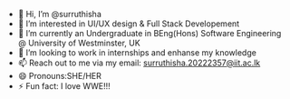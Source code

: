 - 👋 Hi, I’m @surruthisha
- 👀 I’m interested in UI/UX design & Full Stack Developement 
- 🌱 I’m currently an Undergraduate in BEng(Hons) Software Engineering @ University of Westminster, UK
- 💞️ I’m looking to work in internships and enhanse my knowledge 
- 📫 Reach out to me via my email: surruthisha.20222357@iit.ac.lk
- 😄 Pronouns:SHE/HER
- ⚡ Fun fact: I love WWE!!!

<!---
surruthisha/surruthisha is a ✨ special ✨ repository because its `README.md` (this file) appears on your GitHub profile.
You can click the Preview link to take a look at your changes.
--->
